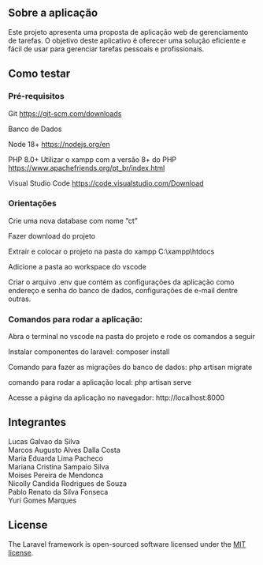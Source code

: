 ## Sobre a aplicação
Este projeto apresenta uma proposta de aplicação web de gerenciamento de tarefas. 
O objetivo deste aplicativo é oferecer uma solução eficiente e fácil de usar para gerenciar tarefas pessoais e profissionais.

## Como testar
### Pré-requisitos
Git
https://git-scm.com/downloads

Banco de Dados

Node 18+
https://nodejs.org/en

PHP 8.0+
Utilizar o xampp com a versão 8+ do PHP
https://www.apachefriends.org/pt_br/index.html

Visual Studio Code
https://code.visualstudio.com/Download

### Orientações

Crie uma nova database com nome “ct”

Fazer download do projeto

Extrair e colocar o projeto na pasta do xampp
C:\xampp\htdocs

Adicione a pasta ao workspace do vscode

Criar o arquivo .env que contém as configurações da aplicação como endereço e senha do banco de dados, configurações de e-mail dentre outras.



### Comandos para rodar a aplicação:

Abra o terminal no vscode na pasta do projeto e rode os comandos a seguir

Instalar componentes do laravel:
composer install


Comando para fazer as migrações do banco de dados:
php artisan migrate

comando para rodar a aplicação local:
php artisan serve

Acesse a página da aplicação no navegador:
http://localhost:8000





## Integrantes

Lucas Galvao da Silva <br>
Marcos Augusto Alves Dalla Costa <br>
Maria Eduarda Lima Pacheco <br>
Mariana Cristina Sampaio Silva <br>
Moises Pereira de Mendonca <br>
Nicolly Candida Rodrigues de Souza <br>
Pablo Renato da Silva Fonseca <br>
Yuri Gomes Marques


## License

The Laravel framework is open-sourced software licensed under the [MIT license](https://opensource.org/licenses/MIT).
